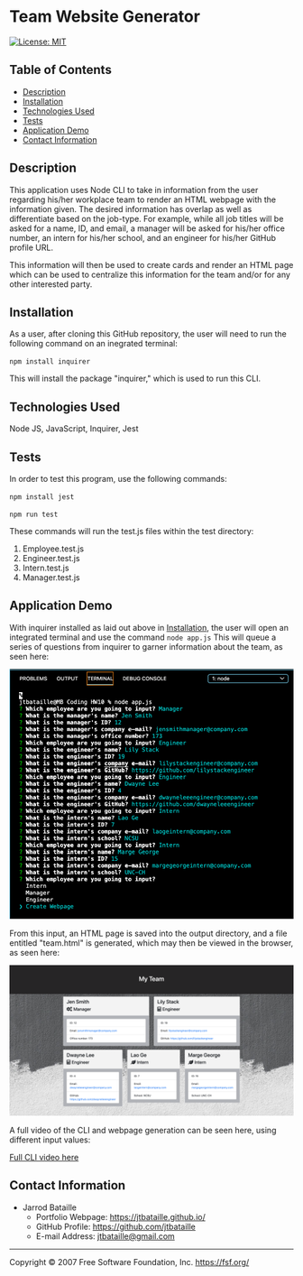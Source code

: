 # Team Website Generator
[![License: MIT](https://img.shields.io/badge/License-MIT-yellow.svg)](https://opensource.org/licenses/MIT)

## Table of Contents
* [Description](#description)
* [Installation](#description)
* [Technologies Used](#technologies-used)
* [Tests](#tests)
* [Application Demo](#application-demo)
* [Contact Information](#contact-information)

## Description
This application uses Node CLI to take in information from the user regarding his/her workplace team to render an HTML webpage with the information given. The desired information has overlap as well as differentiate based on the job-type. For example, while all job titles will be asked for a name, ID, and email, a manager will be asked for his/her office number, an intern for his/her school, and an engineer for his/her GitHub profile URL.

This information will then be used to create cards and render an HTML page which can be used to centralize this information for the team and/or for any other interested party.

## Installation
As a user, after cloning this GitHub repository, the user will need to run the following command on an inegrated terminal:

<code>npm install inquirer</code>

This will install the package "inquirer," which is used to run this CLI.

## Technologies Used
Node JS, JavaScript, Inquirer, Jest

## Tests
In order to test this program, use the following commands:

<code>npm install jest</code>

<code>npm run test</code>

These commands will run the test.js files within the test directory:
  1. Employee.test.js
  2. Engineer.test.js
  3. Intern.test.js
  4. Manager.test.js

## Application Demo
With inquirer installed as laid out above in [Installation](#installation), the user will open an integrated terminal and use the command <code>node app.js</code> This will queue a series of questions from inquirer to garner information about the team, as seen here:

![CLI Input](assets/CLI.png)

From this input, an HTML page is saved into the output directory, and a file entitled "team.html" is generated, which may then be viewed in the browser, as seen here:

![Team Website](assets/teamSite.png)

A full video of the CLI and webpage generation can be seen here, using different input values:

[Full CLI video here](https://drive.google.com/file/d/1xcLXPE6eBcWV9yzThmnh3Kd1d_ZXav15/view?usp=sharing)


## Contact Information
* Jarrod Bataille
  * Portfolio Webpage: https://jtbataille.github.io/
  * GitHub Profile: https://github.com/jtbataille
  * E-mail Address: jtbataille@gmail.com

- - -
Copyright © 2007 Free Software Foundation, Inc. <https://fsf.org/>
